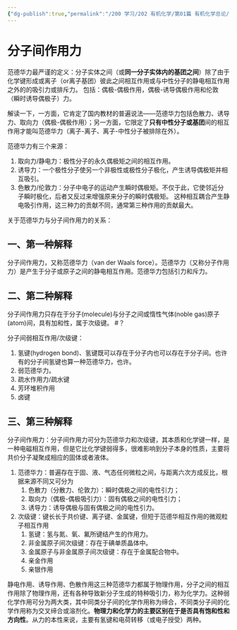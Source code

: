 ```yaml
---
{"dg-publish":true,"permalink":"/200 学习/202 有机化学/第01篇 有机化学总论/第01章 绪论/第3节 分子极性和分子间作用力/分子间作用力/","title":"分子间作用力","created":"2024-02-08T00:23:10.990+08:00","updated":"2024-02-08T00:23:42.382+08:00"}
---
```


# 分子间作用力
范德华力最严谨的定义：分子实体之间（或**同一分子实体内的基团之间**）除了由于化学键形成或离子（or离子基团）彼此之间相互作用或与中性分子的静电相互作用之外的的吸引力或排斥力。 包括：偶极-偶极作用，偶极-诱导偶极作用和伦敦（瞬时诱导偶极子）力。

解读一下，一方面，它肯定了国内教材的普遍说法——范德华力包括色散力、诱导力、取向力（偶极-偶极作用）；另一方面，它限定了**只有中性分子或基团**间的相互作用才能叫范德华力（离子-离子、离子-中性分子被排除在外）。

范德华力有三个来源：
1. 取向力/静电力：极性分子的永久偶极矩之间的相互作用。
2. 诱导力：一个极性分子使另一个非极性或极性分子极化，产生诱导偶极矩并相互吸引。
3. 色散力/伦敦力：分子中电子的运动产生瞬时偶极矩。不仅于此，它使邻近分子瞬时极化，后者又反过来增强原来分子的瞬时偶极矩。
这种相互耦合产生静电吸引作用，这三种力的贡献不同，通常第三种作用的贡献最大。 

关于范德华力与分子间作用力的关系：
## 一、第一种解释
分子间作用力，又称范德华力（van der Waals force）。范德华力（又称分子作用力）是产生于分子或原子之间的静电相互作用。范德华力包括引力和斥力。
## 二、第二种解释
分子间作用力只存在于分子(molecule)与分子之间或惰性气体(noble gas)原子(atom)间，具有加和性，属于次级键。 #？

分子间弱相互作用/次级键：
1. 氢键(hydrogen bond)、氢键既可以存在于分子内也可以存在于分子间。也许有的分子间氢键也算一种范德华力，也许。
2. 弱范德华力。
3. 疏水作用力/疏水键
4. 芳环堆积作用
5. 卤键
## 三、第三种解释
分子间作用力：分子间作用力可分为范德华力和次级键，其本质和化学键一样，是一种电磁相互作用，但是它比化学键弱得多，很难影响到分子本身的性质，主要将共价分子凝聚成相应的固体或者液体。
1. 范德华力：普遍存在于固、液、气态任何微粒之间，与距离六次方成反比，根据来源不同又可分为
	1. 色散力（分散力、伦敦力）：瞬时偶极之间的电性引力；
	2. 取向力（偶极-偶极吸引力）：固有偶极之间的电性引力；
	3. 诱导力：诱导偶极与固有偶极之间的电性引力。
2. 次级键：键长长于共价键、离子键、金属键，但短于范德华相互作用的微观粒子相互作用
	1. 氢键：氢与氮、氧、氟所键结产生的作用力。
	2. 非金属原子间次级键：存在于碘单质晶体中。
	3. 金属原子与非金属原子间次级键：存在于金属配合物中。
	4. 亲金作用
	5. 亲银作用

静电作用、诱导作用、色散作用这三种范德华力都属于物理作用，分子之间的相互作用除了物理作用，还有各种导致新分子生成的特种吸引力，称为化学力。这种弱化学作用可分为两大类，其中同类分子间的化学作用称为缔合，不同类分子间的化学作用称为交叉缔合或溶剂化。**物理力和化学力的主要区别在于是否具有饱和性和方向性**。从力的本性来说，主要有氢键和电荷转移（或电子授受）两种。